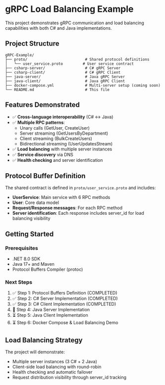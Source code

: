 # gRPC Load Balancing Example

This project demonstrates gRPC communication and load balancing capabilities with both C# and Java implementations.

## Project Structure

```
gRPC-Example/
├── proto/                          # Shared protocol definitions
│   └── user_service.proto         # User service contract
├── csharp-server/                  # C# gRPC Server
├── csharp-client/                  # C# gRPC Client  
├── java-server/                    # Java gRPC Server
├── java-client/                    # Java gRPC Client
├── docker-compose.yml              # Multi-server setup (coming soon)
└── README.md                       # This file
```

## Features Demonstrated

- ✅ **Cross-language interoperability** (C# ↔ Java)
- ✅ **Multiple RPC patterns**:
  - Unary calls (GetUser, CreateUser)
  - Server streaming (GetUsersByDepartment)
  - Client streaming (BulkCreateUsers)
  - Bidirectional streaming (UserUpdatesStream)
- ✅ **Load balancing** with multiple server instances
- ✅ **Service discovery** via DNS
- ✅ **Health checking** and server identification

## Protocol Buffer Definition

The shared contract is defined in `proto/user_service.proto` and includes:

- **UserService**: Main service with 6 RPC methods
- **User**: Core data model
- **Request/Response messages**: For each RPC method
- **Server identification**: Each response includes server_id for load balancing visibility

## Getting Started

### Prerequisites

- .NET 8.0 SDK
- Java 17+ and Maven
- Protocol Buffers Compiler (protoc)

### Next Steps

1. ✅ Step 1: Protocol Buffers Definition (COMPLETED)
2. ✅ Step 2: C# Server Implementation (COMPLETED)
3. ✅ Step 3: C# Client Implementation (COMPLETED)
4. 🔄 Step 4: Java Server Implementation
5. ⏳ Step 5: Java Client Implementation
6. ⏳ Step 6: Docker Compose & Load Balancing Demo

## Load Balancing Strategy

The project will demonstrate:
- Multiple server instances (3 C# + 2 Java)
- Client-side load balancing with round-robin
- Health checking and automatic failover
- Request distribution visibility through server_id tracking
